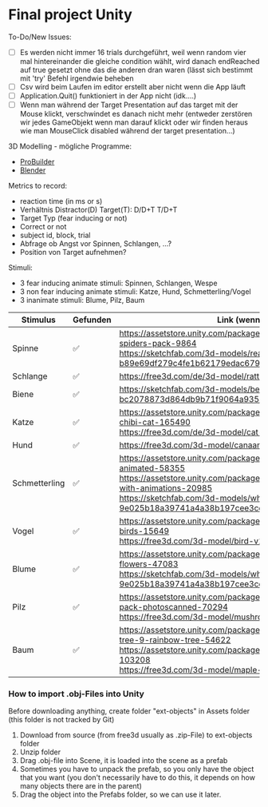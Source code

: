 # Final project Unity

To-Do/New Issues:
- [ ] Es werden nicht immer 16 trials durchgeführt, weil wenn random vier mal hintereinander die gleiche condition wählt, wird danach endReached auf true gesetzt ohne das die anderen dran waren (lässt sich bestimmt mit 'try' Befehl irgendwie beheben
- [ ] Csv wird beim Laufen im editor erstellt aber nicht wenn die App läuft
- [ ] Application.Quit() funktioniert in der App nicht (idk....)
- [ ] Wenn man während der Target Presentation auf das target mit der Mouse klickt, verschwindet es danach nicht mehr (entweder zerstören wir jedes GameObjekt wenn man darauf klickt oder wir finden heraus wie man MouseClick disabled während der target presentation...)

3D Modelling - mögliche Programme:
- [ProBuilder](https://docs.unity3d.com/Packages/com.unity.probuilder@4.0/manual/index.html)
- [Blender](https://www.blender.org/)

Metrics to record:
- reaction time (in ms or s)
- Verhältnis Distractor(D) Target(T): D/D+T T/D+T
- Target Typ (fear inducing or not)
- Correct or not
- subject id, block, trial
- Abfrage ob Angst vor Spinnen, Schlangen, ...?
- Position von Target aufnehmen?
 
 Stimuli:
 - 3 fear inducing animate stimuli: Spinnen, Schlangen, Wespe
 - 3 non fear inducing animate stimuli: Katze, Hund, Schmetterling/Vogel
 - 3 inanimate stimuli: Blume, Pilz, Baum
 
 |Stimulus|Gefunden|Link (wenn möglich)| Importiert |
 |--------|--------|-------------------|------------|
 | Spinne | :white_check_mark: |   https://assetstore.unity.com/packages/3d/characters/animals/animated-spiders-pack-9864  <br /> https://sketchfab.com/3d-models/realistic-spider-b89e69df279c4fe1b62179edac679617 | :white_check_mark: |
 | Schlange | :white_check_mark: | https://free3d.com/de/3d-model/rattlesnake-v04--784635.html   |  :white_check_mark:   |
 | Biene | :white_check_mark:  |   https://sketchfab.com/3d-models/bee-lowpoly-bc2078873d864db9b71f9064a935af7d | :white_check_mark:     |
 | Katze |  :white_check_mark:  |    https://assetstore.unity.com/packages/3d/characters/animals/free-chibi-cat-165490 <br />  https://free3d.com/de/3d-model/cat-v1--326682.html  | :white_check_mark: |
 | Hund |  :white_check_mark:   |    https://free3d.com/3d-model/canaan-dog-v1--72376.html     |  :white_check_mark:  |
 | Schmetterling | :white_check_mark: |  https://assetstore.unity.com/packages/3d/characters/animals/butterfly-animated-58355  <br />                          https://assetstore.unity.com/packages/3d/characters/animals/butterfly-with-animations-20985 <br /> https://sketchfab.com/3d-models/white-flower-9e025b18a39741a4a38b197cee3cdcac |  :white_check_mark:   |
 | Vogel | :white_check_mark:  | https://assetstore.unity.com/packages/3d/characters/animals/living-birds-15649  <br /> https://free3d.com/3d-model/bird-v1--875504.html |   :white_check_mark:    |
 | Blume | :white_check_mark: |  https://assetstore.unity.com/packages/3d/vegetation/plants/lowpoly-flowers-47083 <br/> https://sketchfab.com/3d-models/white-flower-9e025b18a39741a4a38b197cee3cdcac |   :white_check_mark:       |
 | Pilz |   :white_check_mark:  |     https://assetstore.unity.com/packages/3d/environments/toadstools-pack-photoscanned-70294  <br/> https://free3d.com/3d-model/mushroomshitake--119909.html | :white_check_mark:  |
 | Baum |  :white_check_mark:   |    https://assetstore.unity.com/packages/3d/vegetation/trees/realistic-tree-9-rainbow-tree-54622 <br />                                https://assetstore.unity.com/packages/3d/vegetation/trees/free-trees-103208 <br/>  https://free3d.com/3d-model/maple-tree-262328.html | :white_check_mark:  |
 
### How to import .obj-Files into Unity
Before downloading anything, create folder "ext-objects" in Assets folder (this folder is not tracked by Git)
1. Download from source (from free3d usually as .zip-File) to ext-objects folder
2. Unzip folder
3. Drag .obj-file into Scene, it is loaded into the scene as a prefab
4. Sometimes you have to unpack the prefab, so you only have the object that you want (you don't necessarily have to do this, it depends on how many objects there are in the parent)
5. Drag the object into the Prefabs folder, so we can use it later.
